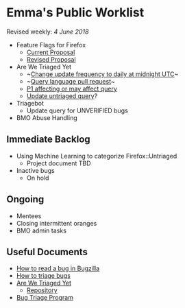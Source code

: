 # Emma's Public Worklist

Revised weekly: _4 June 2018_

* Feature Flags for Firefox
  * [Current Proposal](https://github.com/mozilla/bug-handling/blob/master/policy/feature-flags.md)
  * [Revised Proposal](https://docs.google.com/document/d/1_IJh6lp64piz9FH1lWjO1PxTC0bARDJbOLj61_otViA/edit)
* Are We Triaged Yet
  * ~[Change update frequency to daily at midnight UTC](https://github.com/emceeaich/are-we-triaged-yet/issues/35)~
  * ~[Query language pull request](https://github.com/emceeaich/are-we-triaged-yet/pull/36)~
  * [P1 affecting or may affect query](https://github.com/emceeaich/are-we-triaged-yet/issues/38)
  * [Update untriaged query](https://github.com/emceeaich/are-we-triaged-yet/issues/41)? 
* Triagebot
  * Update query for UNVERIFIED bugs
* BMO Abuse Handling

## Immediate Backlog

* Using Machine Learning to categorize Firefox::Untriaged
  * Project document TBD
* Inactive bugs
  * On hold

## Ongoing

* Mentees
* Closing intermittent oranges
* BMO admin tasks

## Useful Documents

* [How to read a bug in Bugzilla](https://www.youtube.com/watch?v=9_2k4RIrM_o)
* [How to triage bugs](https://github.com/mozilla/bug-handling/blob/master/policy/triage-bugzilla.md)
* [Are We Triaged Yet](https://are-we-triaged-yet.herokuapp.com/) 
  * [Repository](https://github.com/emceeaich/are-we-triaged-yet)
* [Bug Triage Program](https://wiki.mozilla.org/Bug_Triage)
